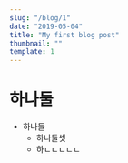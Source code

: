 ```yaml
---
slug: "/blog/1"
date: "2019-05-04"
title: "My first blog post"
thumbnail: ""
template: 1
---
```


# 하나둘
* 하나둘
    * 하나둘셋
    * 하ㄴㄴㄴㄴㄴ